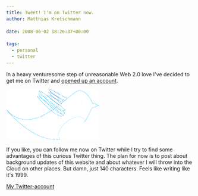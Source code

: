 ```yaml
---
title: Tweet! I'm on Twitter now.
author: Matthias Kretschmann

date: 2008-06-02 18:26:37+00:00

tags:
  - personal
  - twitter
---
```


In a heavy venturesome step of unreasonable Web 2.0 love I've decided to get me on Twitter and [opened up an account](https://twitter.com/kremalicious).

![Twitter](../media/twitter.png)

If you like, you can follow me now on Twitter while I try to find some advantages of this curious Twitter thing. The plan for now is to post about background updates of this website and about whatever I will throw into the Cloud on other places. But damn, just 140 characters. Feels like writing like it's 1999.

[My Twitter-account](https://twitter.com/kremalicious)
